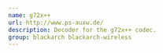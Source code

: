 ```yaml
---
name: g72x++
url: http://www.ps-auxw.de/
description: Decoder for the g72x++ codec.
group: blackarch blackarch-wireless
---
```

